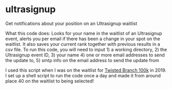# ultrasignup
Get notifications about your position on an Ultrasignup waitlist

What this code does:
Looks for your name in the waitlist of an Ultrasignup event, 
alerts you per email if there has been a change in your spot
on the waitlist. It also saves your current rank together with
previous results in a csv file. To run this code, you will need
to input 1) a working directory,
         2) the Ultrasignup event ID,
         3) your name
         4) one or more email addresses to send the update to,
         5) smtp info on the email address to send the update from


I used this script when I was on the waitlist for [Twisted Branch 100k](https://www.twistedbranchtrail.com/) in 2019. I set up a shell script to run the code once a day and made it from around place 40 on the waitlist to being selected!
